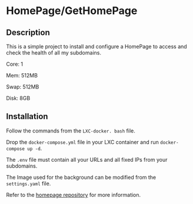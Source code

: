 # HomePage/GetHomePage

## Description

This is a simple project to install and configure a HomePage to access and check the health of all my subdomains.

Core: 1

Mem: 512MB

Swap: 512MB

Disk: 8GB

## Installation

Follow the commands from the `LXC-docker. bash` file.

Drop the `docker-compose.yml` file in your LXC container and run `docker-compose up -d`.

The `.env` file must contain all your URLs and all fixed IPs from your subdomains.

The Image used for the background can be modified from the `settings.yaml` file.

Refer to the [homepage repository](https://github.com/gethomepage/homepage) for more information.
